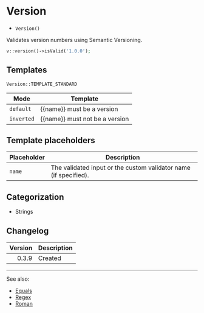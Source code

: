 # Version

- `Version()`

Validates version numbers using Semantic Versioning.

```php
v::version()->isValid('1.0.0');
```

## Templates

`Version::TEMPLATE_STANDARD`

| Mode       | Template                       |
|------------|--------------------------------|
| `default`  | {{name}} must be a version     |
| `inverted` | {{name}} must not be a version |

## Template placeholders

| Placeholder | Description                                                      |
|-------------|------------------------------------------------------------------|
| `name`      | The validated input or the custom validator name (if specified). |

## Categorization

- Strings

## Changelog

| Version | Description |
|--------:|-------------|
|   0.3.9 | Created     |

***
See also:

- [Equals](Equals.md)
- [Regex](Regex.md)
- [Roman](Roman.md)
